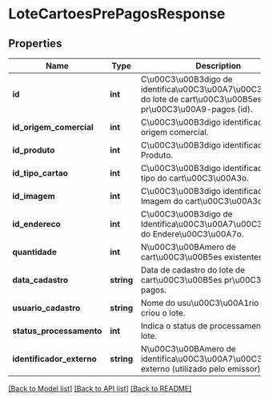 # LoteCartoesPrePagosResponse

## Properties
Name | Type | Description | Notes
------------ | ------------- | ------------- | -------------
**id** | **int** | C\u00C3\u00B3digo de identifica\u00C3\u00A7\u00C3\u00A3o do lote de cart\u00C3\u00B5es pr\u00C3\u00A9-pagos (id). | 
**id_origem_comercial** | **int** | C\u00C3\u00B3digo identificador da origem comercial. | 
**id_produto** | **int** | C\u00C3\u00B3digo identificador do Produto. | 
**id_tipo_cartao** | **int** | C\u00C3\u00B3digo identificador do tipo do cart\u00C3\u00A3o. | 
**id_imagem** | **int** | C\u00C3\u00B3digo identificador da Imagem do cart\u00C3\u00A3o. | 
**id_endereco** | **int** | C\u00C3\u00B3digo de Identifica\u00C3\u00A7\u00C3\u00A3o do Endere\u00C3\u00A7o. | 
**quantidade** | **int** | N\u00C3\u00BAmero de cart\u00C3\u00B5es existentes no Lote. | 
**data_cadastro** | **string** | Data de cadastro do lote de cart\u00C3\u00B5es pr\u00C3\u00A9-pagos. | 
**usuario_cadastro** | **string** | Nome do usu\u00C3\u00A1rio que criou o lote. | 
**status_processamento** | **int** | Indica o status de processamento do lote. | 
**identificador_externo** | **string** | N\u00C3\u00BAmero de identifica\u00C3\u00A7\u00C3\u00A3o externo (utilizado pelo emissor). | 

[[Back to Model list]](../README.md#documentation-for-models) [[Back to API list]](../README.md#documentation-for-api-endpoints) [[Back to README]](../README.md)


